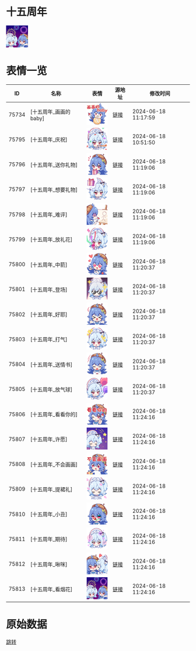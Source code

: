 # 十五周年

<img src="./cover.png" height="60" alt="cover" />

# 表情一览

|ID|名称|表情|源地址|修改时间|
|----|----|----|----|----|
|75734|[十五周年_画画的baby]|<img src="./pic/075734_%5B十五周年_画画的baby%5D.png" height="60" alt="画画的baby"/>|[链接](https://i0.hdslb.com/bfs/emote/55af207d18f6665845b74c2b9c01553dd9c66b30.png)|2024-06-18 11:17:59|
|75795|[十五周年_庆祝]|<img src="./pic/075795_%5B十五周年_庆祝%5D.png" height="60" alt="庆祝"/>|[链接](https://i0.hdslb.com/bfs/emote/38e617e62eba4c1901d1cbcc449443ada616ec97.png)|2024-06-18 10:51:50|
|75796|[十五周年_送你礼物]|<img src="./pic/075796_%5B十五周年_送你礼物%5D.png" height="60" alt="送你礼物"/>|[链接](https://i0.hdslb.com/bfs/emote/728bac2159f3a29119f1a282f6f18201604dc786.png)|2024-06-18 11:19:06|
|75797|[十五周年_想要礼物]|<img src="./pic/075797_%5B十五周年_想要礼物%5D.png" height="60" alt="想要礼物"/>|[链接](https://i0.hdslb.com/bfs/emote/a007611e8aa870e4c3947e199b09fd356d212543.png)|2024-06-18 11:19:06|
|75798|[十五周年_难评]|<img src="./pic/075798_%5B十五周年_难评%5D.png" height="60" alt="难评"/>|[链接](https://i0.hdslb.com/bfs/emote/4d8a62fe202d0e9ac94d67acae16adbac547617f.png)|2024-06-18 11:19:06|
|75799|[十五周年_放礼花]|<img src="./pic/075799_%5B十五周年_放礼花%5D.png" height="60" alt="放礼花"/>|[链接](https://i0.hdslb.com/bfs/emote/4ba94035585969d5a3b37e8592284d359580997a.png)|2024-06-18 11:19:06|
|75800|[十五周年_中箭]|<img src="./pic/075800_%5B十五周年_中箭%5D.png" height="60" alt="中箭"/>|[链接](https://i0.hdslb.com/bfs/emote/9ad281b001e0b98d7ddbcac83547ab1a7902886c.png)|2024-06-18 11:20:37|
|75801|[十五周年_登场]|<img src="./pic/075801_%5B十五周年_登场%5D.png" height="60" alt="登场"/>|[链接](https://i0.hdslb.com/bfs/emote/3a70597194f456eb53a740fd3c3cfbd29627e571.png)|2024-06-18 11:20:37|
|75802|[十五周年_好耶]|<img src="./pic/075802_%5B十五周年_好耶%5D.png" height="60" alt="好耶"/>|[链接](https://i0.hdslb.com/bfs/emote/730f626a5e5bfa95050aaee9a106e3ae51f43c23.png)|2024-06-18 11:20:37|
|75803|[十五周年_打气]|<img src="./pic/075803_%5B十五周年_打气%5D.png" height="60" alt="打气"/>|[链接](https://i0.hdslb.com/bfs/emote/64f084495e5981127877371f64bcdb93a3565628.png)|2024-06-18 11:20:37|
|75804|[十五周年_送情书]|<img src="./pic/075804_%5B十五周年_送情书%5D.png" height="60" alt="送情书"/>|[链接](https://i0.hdslb.com/bfs/emote/5f5bfe847c84cf95bbf0115562b1eee6a7f3578d.png)|2024-06-18 11:20:37|
|75805|[十五周年_放气球]|<img src="./pic/075805_%5B十五周年_放气球%5D.png" height="60" alt="放气球"/>|[链接](https://i0.hdslb.com/bfs/emote/fe22cb130f686862b0b902e9f6cb3eca8c239362.png)|2024-06-18 11:20:37|
|75806|[十五周年_看看你的]|<img src="./pic/075806_%5B十五周年_看看你的%5D.png" height="60" alt="看看你的"/>|[链接](https://i0.hdslb.com/bfs/emote/32070f7dcbb3a5626ddbcf66fa0ad2a6a84781c1.png)|2024-06-18 11:24:16|
|75807|[十五周年_许愿]|<img src="./pic/075807_%5B十五周年_许愿%5D.png" height="60" alt="许愿"/>|[链接](https://i0.hdslb.com/bfs/emote/7f2c3cfe40abb7a4fd86d3d1cc2da83572a6f66b.png)|2024-06-18 11:24:16|
|75808|[十五周年_不会画画]|<img src="./pic/075808_%5B十五周年_不会画画%5D.png" height="60" alt="不会画画"/>|[链接](https://i0.hdslb.com/bfs/emote/0cbba5b59dffe382ca63d2cb66b17b74fff0355c.png)|2024-06-18 11:24:16|
|75809|[十五周年_提裙礼]|<img src="./pic/075809_%5B十五周年_提裙礼%5D.png" height="60" alt="提裙礼"/>|[链接](https://i0.hdslb.com/bfs/emote/7721e7526d3a79a946ca701b63aa41fe3700264d.png)|2024-06-18 11:24:16|
|75810|[十五周年_小丑]|<img src="./pic/075810_%5B十五周年_小丑%5D.png" height="60" alt="小丑"/>|[链接](https://i0.hdslb.com/bfs/emote/3d7c5d01e9bf81805721444a78397c09e5061e7b.png)|2024-06-18 11:24:16|
|75811|[十五周年_期待]|<img src="./pic/075811_%5B十五周年_期待%5D.png" height="60" alt="期待"/>|[链接](https://i0.hdslb.com/bfs/emote/ff5b5ba1df5a8fe1a962c0e608d01cc65e4c2c71.png)|2024-06-18 11:24:16|
|75812|[十五周年_啾咪]|<img src="./pic/075812_%5B十五周年_啾咪%5D.png" height="60" alt="啾咪"/>|[链接](https://i0.hdslb.com/bfs/emote/1e27f59a175a11932d9d6286fa534bae46da7f87.png)|2024-06-18 11:24:16|
|75813|[十五周年_看烟花]|<img src="./pic/075813_%5B十五周年_看烟花%5D.png" height="60" alt="看烟花"/>|[链接](https://i0.hdslb.com/bfs/emote/65c7171d4ee0adf8d2b34a532b7b8d1eff6873b4.png)|2024-06-18 11:24:16|

# 原始数据

[跳转](./raw.json)

